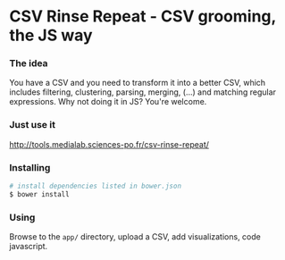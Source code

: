 # CSV Rinse Repeat - CSV grooming, the JS way

### The idea
You have a CSV and you need to transform it into a better CSV, which includes filtering, clustering, parsing, merging, (...) and matching regular expressions. Why not doing it in JS? You're welcome.

### Just use it
http://tools.medialab.sciences-po.fr/csv-rinse-repeat/

### Installing

```sh
# install dependencies listed in bower.json
$ bower install
```

### Using
Browse to the ```app/``` directory, upload a CSV, add visualizations, code javascript.

